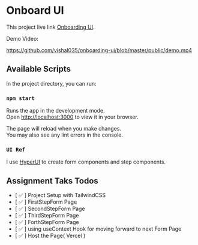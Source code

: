 # Onboard UI

This project live link [Onboarding UI](https://onboarding-ui-ten.vercel.app/).

Demo Video:

<https://github.com/vishal035/onboarding-ui/blob/master/public/demo.mp4>

## Available Scripts

In the project directory, you can run:

### `npm start`

Runs the app in the development mode.\
Open [http://localhost:3000](http://localhost:3000) to view it in your browser.

The page will reload when you make changes.\
You may also see any lint errors in the console.

### `UI Ref`

I use [HyperUI](https://www.hyperui.dev/components/application-ui/steps) to create form components and step components.

## Assignment Taks Todos

- [ ✅ ] Project Setup with TailwindCSS
- [ ✅ ] FirstStepForm Page
- [ ✅ ] SecondStepForm Page
- [ ✅ ] ThirdStepForm Page
- [ ✅ ] ForthStepForm Page
- [ ✅ ] using useContext Hook for moving forward to next Form Page
- [ ✅ ] Host the Page( Vercel )
